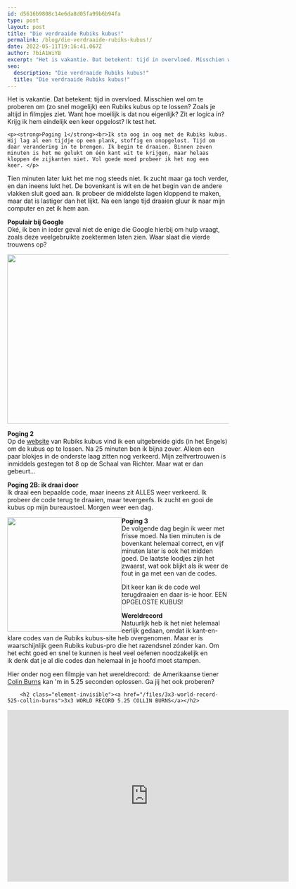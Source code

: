 ```yaml
---
id: d5616b9808c14e6da8d05fa99b6b94fa
type: post
layout: post
title: "Die verdraaide Rubiks kubus!"
permalink: /blog/die-verdraaide-rubiks-kubus!/
date: 2022-05-11T19:16:41.067Z
author: 7biA1WiYB
excerpt: "Het is vakantie. Dat betekent: tijd in overvloed. Misschien wel om te proberen om (zo snel mogelijk) een Rubiks kubus op te lossen? Zoals je altijd in filmpjes ziet. Want hoe moeilijk is dat nou eigenlijk? Zit er logica in? Krijg ik hem eindelijk een keer opgelost? Ik test het.  "
seo:
  description: "Die verdraaide Rubiks kubus!"
  title: "Die verdraaide Rubiks kubus!"
---
```

Het is vakantie. Dat betekent: tijd in overvloed. Misschien wel om te proberen om (zo snel mogelijk) een Rubiks kubus op te lossen? Zoals je altijd in filmpjes ziet. Want hoe moeilijk is dat nou eigenlijk? Zit er logica in? Krijg ik hem eindelijk een keer opgelost? Ik test het.  

    <p><strong>Poging 1</strong><br>Ik sta oog in oog met de Rubiks kubus. Hij lag al een tijdje op een plank, stoffig en onopgelost. Tijd om daar verandering in te brengen. Ik begin te draaien. Binnen zeven minuten is het me gelukt om één kant wit te krijgen, maar helaas kloppen de zijkanten niet. Vol goede moed probeer ik het nog een keer. </p>
<p>Tien minuten later lukt het me nog steeds niet. Ik zucht maar ga toch verder, en dan ineens lukt het. De bovenkant is wit en de het begin van de andere vlakken sluit goed aan. Ik probeer de middelste lagen kloppend te maken, maar dat is lastiger dan het lijkt. Na een lange tijd draaien gluur ik naar mijn computer en zet ik hem aan.</p>
<p><strong>Populair bij Google</strong><br>Oké, ik ben in ieder geval niet de enige die Google hierbij om hulp vraagt, zoals deze veelgebruikte zoektermen laten zien. Waar slaat die vierde trouwens op?</p>
<p><div class="media media-element-container media-default"><div id="file-4546" class="file file-image file-image-png">

        
  
  <div class="content">
    <img title="How to...?" height="211" width="466" style="width: 850px; height: 385px;" class="media-element file-default" src="https://original.sevendays.nl/sites/default/files/How%20to.png" alt="">  </div>

  
</div>
</div>
<p><strong>Poging 2</strong><br>Op de <a href="https://eu.rubiks.com/solve-it/">website</a> van Rubiks kubus vind ik een uitgebreide gids (in het Engels) om de kubus op te lossen. Na 25 minuten ben ik bijna zover. Alleen een paar blokjes in de onderste laag zitten nog verkeerd. Mijn zelfvertrouwen is inmiddels gestegen tot 8 op de Schaal van Richter. Maar wat er dan gebeurt...</p>
<p><strong>Poging 2B: ik draai door</strong><br>Ik draai een bepaalde code, maar ineens zit ALLES weer verkeerd. Ik probeer de code terug te draaien, maar tevergeefs. Ik zucht en gooi de kubus op mijn bureaustoel. Morgen weer een dag.</p>
<p><div class="media media-element-container media-default media-float-left"><div id="file-4551" class="file file-image file-image-jpeg">

        
  
  <div class="content">
    <img title="OPGELOST!" height="2274" width="2274" style="font-size: 13.0080003738403px; line-height: 20.0063037872314px; height: 260px; width: 260px; float: left;" class="media-element file-default" src="https://original.sevendays.nl/sites/default/files/lucas_rubiks_kubiks_0.jpg" alt="">  </div>

  
</div>
</div>
<p><strong>Poging 3</strong><br>De volgende dag begin ik weer met frisse moed. Na tien minuten is de bovenkant helemaal correct, en vijf minuten later is ook het midden goed. De laatste loodjes zijn het zwaarst, wat ook blijkt als ik weer de fout in ga met een van de codes. </p>
<p>Dit keer kan ik de code wel terugdraaien en daar is-ie hoor. EEN OPGELOSTE KUBUS!</p>
<p><strong>Wereldrecord</strong><br>Natuurlijk heb ik het niet helemaal eerlijk gedaan, omdat ik kant-en-klare codes van de Rubiks kubus-site heb overgenomen. Maar er is waarschijnlijk geen Rubiks kubus-pro die het razendsnel zónder kan. Om het echt goed en snel te kunnen is heel veel oefenen noodzakelijk en ik denk dat je al die codes dan helemaal in je hoofd moet stampen. </p>
<p>Hier onder nog een filmpje van het wereldrecord:  de Amerikaanse tiener <a href="http://tweakers.net/geek/102766/amerikaanse-tiener-verbetert-wereldrecord-oplossen-rubiks-kubus.html">Colin Burns</a> kan 'm in 5.25 seconden oplossen. Ga jij het ook proberen? </p>
<p><div class="media media-element-container media-default"><div id="file-4993" class="file file-video file-video-youtube">

        <h2 class="element-invisible"><a href="/files/3x3-world-record-525-collin-burns">3x3 WORLD RECORD 5.25 COLLIN BURNS</a></h2>
    
  
  <div class="content">
    <div class="media-youtube-video media-element file-default media-youtube-1">
  <iframe class="media-youtube-player" width="640" height="390" title="3x3 WORLD RECORD 5.25 COLLIN BURNS" src="https://www.youtube.com/embed/huh4GEPKYt4?wmode=opaque&controls=" name="3x3 WORLD RECORD 5.25 COLLIN BURNS" frameborder="0" allowfullscreen="">Video van 3x3 WORLD RECORD 5.25 COLLIN BURNS</iframe>
</div>
  </div>

  
</div>
</div>  
